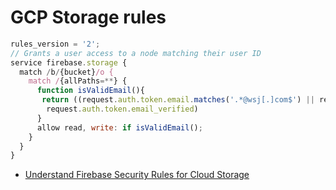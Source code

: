 # GCP Storage rules

```js
rules_version = '2';
// Grants a user access to a node matching their user ID
service firebase.storage {
  match /b/{bucket}/o {
    match /{allPaths=**} {
      function isValidEmail(){
       return ((request.auth.token.email.matches('.*@wsj[.]com$') || request.auth.token.email.matches('.*@dowjones[.]com$')) &&
        request.auth.token.email_verified)
      }
      allow read, write: if isValidEmail();
    }
  }
}
```

- [Understand Firebase Security Rules for Cloud Storage](https://firebase.google.com/docs/storage/security)
